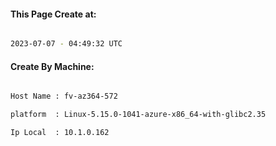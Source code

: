 
   
#### This Page Create at:

```bash

2023-07-07 - 04:49:32 UTC

```

#### Create By Machine:

```bash

Host Name : fv-az364-572

platform  : Linux-5.15.0-1041-azure-x86_64-with-glibc2.35

Ip Local  : 10.1.0.162

```

